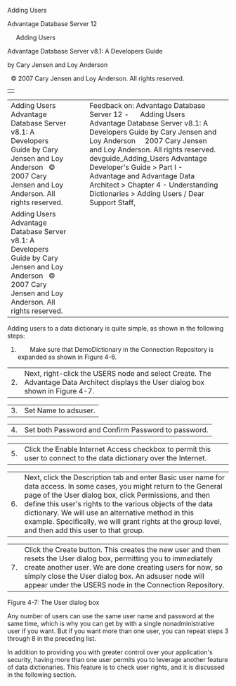 Adding Users




Advantage Database Server 12  

     Adding Users

Advantage Database Server v8.1: A Developers Guide

by Cary Jensen and Loy Anderson

  © 2007 Cary Jensen and Loy Anderson. All rights reserved.

|  |
| --- |
|  |

|  |  |  |  |  |
| --- | --- | --- | --- | --- |
| Adding Users  Advantage Database Server v8.1: A Developers Guide  by Cary Jensen and Loy Anderson    © 2007 Cary Jensen and Loy Anderson. All rights reserved. |  |  | Feedback on: Advantage Database Server 12 -      Adding Users Advantage Database Server v8.1: A Developers Guide by Cary Jensen and Loy Anderson     2007 Cary Jensen and Loy Anderson. All rights reserved. devguide\_Adding\_Users Advantage Developer's Guide > Part I - Advantage and Advantage Data Architect > Chapter 4 - Understanding Dictionaries > Adding Users / Dear Support Staff, |  |
| Adding Users  Advantage Database Server v8.1: A Developers Guide  by Cary Jensen and Loy Anderson    © 2007 Cary Jensen and Loy Anderson. All rights reserved. |  |  |  |  |

Adding users to a data dictionary is quite simple, as shown in the following steps:

1.        Make sure that DemoDictionary in the Connection Repository is expanded as shown in Figure 4-6.

|  |  |
| --- | --- |
| 2. | Next, right-click the USERS node and select Create. The Advantage Data Architect displays the User dialog box shown in Figure 4-7. |

|  |  |
| --- | --- |
| 3. | Set Name to adsuser. |

|  |  |
| --- | --- |
| 4. | Set both Password and Confirm Password to password. |

|  |  |
| --- | --- |
| 5. | Click the Enable Internet Access checkbox to permit this user to connect to the data dictionary over the Internet. |

|  |  |
| --- | --- |
| 6. | Next, click the Description tab and enter Basic user name for data access.  In some cases, you might return to the General page of the User dialog box, click Permissions, and then define this user's rights to the various objects of the data dictionary. We will use an alternative method in this example. Specifically, we will grant rights at the group level, and then add this user to that group. |

|  |  |
| --- | --- |
| 7. | Click the Create button. This creates the new user and then resets the User dialog box, permitting you to immediately create another user. We are done creating users for now, so simply close the User dialog box. An adsuser node will appear under the USERS node in the Connection Repository. |

Figure 4-7: The User dialog box

Any number of users can use the same user name and password at the same time, which is why you can get by with a single nonadministrative user if you want. But if you want more than one user, you can repeat steps 3 through 8 in the preceding list.

In addition to providing you with greater control over your application's security, having more than one user permits you to leverage another feature of data dictionaries. This feature is to check user rights, and it is discussed in the following section.